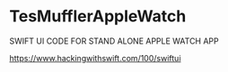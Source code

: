# TesMufflerAppleWatch
SWIFT UI CODE FOR STAND ALONE APPLE WATCH APP

https://www.hackingwithswift.com/100/swiftui